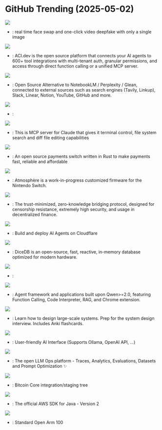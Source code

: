 # GitHub Trending (2025-05-02)

![](https://img.shields.io/badge/Python-New%201-green?style=flat-square&logo=appveyor)
- [](https://github.comundefined): real time face swap and one-click video deepfake with only a single image

![](https://img.shields.io/badge/Python-New%20243-green?style=flat-square&logo=appveyor)
- [](https://github.comundefined): ACI.dev is the open source platform that connects your AI agents to 600+ tool integrations with multi-tenant auth, granular permissions, and access through direct function calling or a unified MCP server.

![](https://img.shields.io/badge/TypeScript-New%2042-green?style=flat-square&logo=appveyor)
- [](https://github.comundefined): Open Source Alternative to NotebookLM / Perplexity / Glean, connected to external sources such as search engines (Tavily, Linkup), Slack, Linear, Notion, YouTube, GitHub and more.

![](https://img.shields.io/badge/TypeScript-New%2041-green?style=flat-square&logo=appveyor)
- [](https://github.comundefined): 

![](https://img.shields.io/badge/TypeScript-New%2069-green?style=flat-square&logo=appveyor)
- [](https://github.comundefined): This is MCP server for Claude that gives it terminal control, file system search and diff file editing capabilities

![](https://img.shields.io/badge/Rust-New%20264-green?style=flat-square&logo=appveyor)
- [](https://github.comundefined): An open source payments switch written in Rust to make payments fast, reliable and affordable

![](https://img.shields.io/badge/C%2B%2B-New%2032-green?style=flat-square&logo=appveyor)
- [](https://github.comundefined): Atmosphère is a work-in-progress customized firmware for the Nintendo Switch.

![](https://img.shields.io/badge/Rust-New%20369-green?style=flat-square&logo=appveyor)
- [](https://github.comundefined): The trust-minimized, zero-knowledge bridging protocol, designed for censorship resistance, extremely high security, and usage in decentralized finance.

![](https://img.shields.io/badge/TypeScript-New%2076-green?style=flat-square&logo=appveyor)
- [](https://github.comundefined): Build and deploy AI Agents on Cloudflare

![](https://img.shields.io/badge/Go-New%2018-green?style=flat-square&logo=appveyor)
- [](https://github.comundefined): DiceDB is an open-source, fast, reactive, in-memory database optimized for modern hardware.

![](https://img.shields.io/badge/Batchfile-New%2047-green?style=flat-square&logo=appveyor)
- [](https://github.comundefined): 

![](https://img.shields.io/badge/Python-New%20190-green?style=flat-square&logo=appveyor)
- [](https://github.comundefined): Agent framework and applications built upon Qwen>=2.0, featuring Function Calling, Code Interpreter, RAG, and Chrome extension.

![](https://img.shields.io/badge/Python-New%20116-green?style=flat-square&logo=appveyor)
- [](https://github.comundefined): Learn how to design large-scale systems. Prep for the system design interview. Includes Anki flashcards.

![](https://img.shields.io/badge/JavaScript-New%20379-green?style=flat-square&logo=appveyor)
- [](https://github.comundefined): User-friendly AI Interface (Supports Ollama, OpenAI API, ...)

![](https://img.shields.io/badge/TypeScript-New%2071-green?style=flat-square&logo=appveyor)
- [](https://github.comundefined): The open LLM Ops platform - Traces, Analytics, Evaluations, Datasets and Prompt Optimization ✨

![](https://img.shields.io/badge/C%2B%2B-New%2038-green?style=flat-square&logo=appveyor)
- [](https://github.comundefined): Bitcoin Core integration/staging tree

![](https://img.shields.io/badge/Java-New%2012-green?style=flat-square&logo=appveyor)
- [](https://github.comundefined): The official AWS SDK for Java - Version 2

![](https://img.shields.io/badge/CMake-New%2084-green?style=flat-square&logo=appveyor)
- [](https://github.comundefined): Standard Open Arm 100

